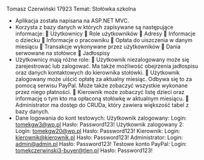 Tomasz Czerwiński 17923
Temat: Stołówka szkolna
- Aplikacja została napisana na ASP.NET MVC.
- Korzysta z bazy danych w których zapisywane są następujące informacje:
 Użytkownicy
 Role użytkowników
 Adresy
 Informacje o dziecku
 Informacje o pracowniku
 Opłata do uiszczenia w danym miesiącu
 Transakcje wykonywane przez użytkowników
 Dania serwowane na stołówce
 Jadłospisy
- Użytkownicy mają różne role:
 Użytkownik niezalogowany może się zarejestrować lub zalogować. Ma
także możliwość obejrzenia jadłospisu oraz danych kontaktowych do
kierownika stołówki.
 Użytkownik zalogowany może uiścić opłatę za aktualny miesiąc. Odbywa
się to za pomocą serwisu PayPal. Może także zobaczyć wszystkie
wykonane przez niego płatności.
 Kierownik może zobaczyć listę dzieci oraz informację o tym kto ma
opłaconą stołówkę w aktualnym miesiącu.
 Administrator ma dostęp do CRUDa, który zawiera większość tabel z
bazy danych.
- Dane logowania do kont testowych:
Użytkownik zalogowany:
Login: tomekgw3@wp.pl
Hasło: Password123!
Użytkownik zalogowany 2:
Login: tomekgw20@wp.pl
Hasło: Password123!
Kierownik:
Login: kierownik@kierownik.pl
Hasło: Password123!
Administrator:
Login: admin@admin.pl
Hasło: Password123!
Testowe konto PayPal:
Login: tomekczerwinski3-buyer@tlen.pl
Hasło: Password123!
